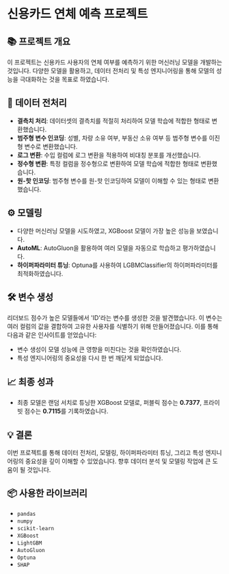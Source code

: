 # 신용카드 연체 예측 프로젝트

## 📚 프로젝트 개요
이 프로젝트는 신용카드 사용자의 연체 여부를 예측하기 위한 머신러닝 모델을 개발하는 것입니다. 다양한 모델을 활용하고, 데이터 전처리 및 특성 엔지니어링을 통해 모델의 성능을 극대화하는 것을 목표로 하였습니다.

## 🔧 데이터 전처리
- **결측치 처리**: 데이터셋의 결측치를 적절히 처리하여 모델 학습에 적합한 형태로 변환했습니다.
- **범주형 변수 인코딩**: 성별, 차량 소유 여부, 부동산 소유 여부 등 범주형 변수를 이진형 변수로 변환했습니다.
- **로그 변환**: 수입 컬럼에 로그 변환을 적용하여 비대칭 분포를 개선했습니다.
- **정수형 변환**: 특정 컬럼을 정수형으로 변환하여 모델 학습에 적합한 형태로 변환했습니다.
- **원-핫 인코딩**: 범주형 변수를 원-핫 인코딩하여 모델이 이해할 수 있는 형태로 변환했습니다.

## ⚙️ 모델링
- 다양한 머신러닝 모델을 시도하였고, XGBoost 모델이 가장 높은 성능을 보였습니다.
- **AutoML**: AutoGluon을 활용하여 여러 모델을 자동으로 학습하고 평가하였습니다.
- **하이퍼파라미터 튜닝**: Optuna를 사용하여 LGBMClassifier의 하이퍼파라미터를 최적화하였습니다.

## 🛠️ 변수 생성
리더보드 점수가 높은 모델들에서 'ID'라는 변수를 생성한 것을 발견했습니다. 이 변수는 여러 컬럼의 값을 결합하여 고유한 사용자를 식별하기 위해 만들어졌습니다. 이를 통해 다음과 같은 인사이트를 얻었습니다:
- 변수 생성이 모델 성능에 큰 영향을 미친다는 것을 확인하였습니다.
- 특성 엔지니어링의 중요성을 다시 한 번 깨닫게 되었습니다.

## 📈 최종 성과
- 최종 모델은 랜덤 서치로 튜닝한 XGBoost 모델로, 퍼블릭 점수는 **0.7377**, 프라이빗 점수는 **0.7115**를 기록하였습니다.

## 💡 결론
이번 프로젝트를 통해 데이터 전처리, 모델링, 하이퍼파라미터 튜닝, 그리고 특성 엔지니어링의 중요성을 깊이 이해할 수 있었습니다. 향후 데이터 분석 및 모델링 작업에 큰 도움이 될 것입니다.

## 📦 사용한 라이브러리
- `pandas`
- `numpy`
- `scikit-learn`
- `XGBoost`
- `LightGBM`
- `AutoGluon`
- `Optuna`
- `SHAP`

